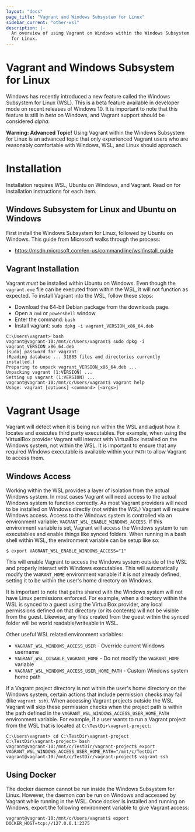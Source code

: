 ```yaml
---
layout: "docs"
page_title: "Vagrant and Windows Subsystem for Linux"
sidebar_current: "other-wsl"
description: |-
  An overview of using Vagrant on Windows within the Windows Subsystem
  for Linux.
---
```


# Vagrant and Windows Subsystem for Linux

Windows has recently introduced a new feature called the Windows Subsystem
for Linux (WSL). This is a beta feature available in developer mode on recent
releases of Windows 10. It is important to note that this feature is still
in _beta_ on Windows, and Vagrant support should be considered _alpha_.

<div class="alert alert-warning">
  <strong>Warning: Advanced Topic!</strong> Using Vagrant within the Windows
  Subsystem for Linux is an advanced topic that only experienced Vagrant users
  who are reasonably comfortable with Windows, WSL, and Linux should approach.
</div>


# Installation

Installation requires WSL, Ubuntu on Windows, and Vagrant. Read on for installation
instructions for each item.

## Windows Subsystem for Linux and Ubuntu on Windows

First install the Windows Subsystem for Linux, followed by Ubuntu on Windows. This guide
from Microsoft walks through the process:

* https://msdn.microsoft.com/en-us/commandline/wsl/install_guide

## Vagrant Installation

Vagrant _must_ be installed within Ubuntu on Windows. Even though the `vagrant.exe`
file can be executed from within the WSL, it will not function as expected. To
install Vagrant into the WSL, follow these steps:

* Download the 64-bit Debian package from the downloads page.
* Open a `cmd` or `powershell` window
* Enter the command: `bash`
* Install vagrant: `sudo dpkg -i vagrant_VERSION_x86_64.deb`

```
C:\Users\vagrant> bash
vagrant@vagrant-10:/mnt/c/Users/vagrant$ sudo dpkg -i vagrant_VERSION_x86_64.deb
[sudo] password for vagrant:
(Reading database ... 31885 files and directories currently installed.)
Preparing to unpack vagrant_VERSION_x86_64.deb ...
Unpacking vagrant (1:VERSION) ...
Setting up vagrant (1:VERSION) ...
vagrant@vagrant-10:/mnt/c/Users/vagrant$ vagrant help
Usage: vagrant [options] <command> [<args>]
```

# Vagrant Usage

Vagrant will detect when it is being run within the WSL and adjust how it
locates and executes third party executables. For example, when using the
VirtualBox provider Vagrant will interact with VirtualBox installed on
the Windows system, not within the WSL. It is important to ensure that
any required Windows executable is available within your `PATH` to allow
Vagrant to access them.

## Windows Access

Working within the WSL provides a layer of isolation from the actual
Windows system. In most cases Vagrant will need access to the actual
Windows system to function correctly. As most Vagrant providers will
need to be installed on Windows directly (not within the WSL) Vagrant
will require Windows access. Access to the Windows system is controlled
via an environment variable: `VAGRANT_WSL_ENABLE_WINDOWS_ACCESS`. If
this environment variable is set, Vagrant will access the Windows system
to run executables and enable things like synced folders. When running
in a bash shell within WSL, the environment variable can be setup like so:

```
$ export VAGRANT_WSL_ENABLE_WINDOWS_ACCESS="1"
```

This will enable Vagrant to access the Windows system outside of the
WSL and properly interact with Windows executables. This will automatically
modify the `VAGRANT_HOME` environment variable if it is not already defined,
setting it to be within the user's home directory on Windows.

It is important to note that paths shared with the Windows system will
not have Linux permissions enforced. For example, when a directory within
the WSL is synced to a guest using the VirtualBox provider, any local
permissions defined on that directory (or its contents) will not be
visible from the guest. Likewise, any files created from the guest within
the synced folder will be world readable/writeable in WSL.

Other useful WSL related environment variables:

* `VAGRANT_WSL_WINDOWS_ACCESS_USER` - Override current Windows username
* `VAGRANT_WSL_DISABLE_VAGRANT_HOME` - Do not modify the `VAGRANT_HOME` variable
* `VAGRANT_WSL_WINDOWS_ACCESS_USER_HOME_PATH` - Custom Windows system home path

If a Vagrant project directory is not within the user's home directory on the
Windows system, certain actions that include permission checks may fail (like
`vagrant ssh`). When accessing Vagrant projects outside the WSL Vagrant will
skip these permission checks when the project path is within the path defined
in the `VAGRANT_WSL_WINDOWS_ACCESS_USER_HOME_PATH` environment variable. For
example, if a user wants to run a Vagrant project from the WSL that is located
at `C:\TestDir\vagrant-project`:

```
C:\Users\vagrant> cd C:\TestDir\vagrant-project
C:\TestDir\vagrant-project> bash
vagrant@vagrant-10:/mnt/c/TestDir/vagrant-project$ export VAGRANT_WSL_WINDOWS_ACCESS_USER_HOME_PATH="/mnt/c/TestDir"
vagrant@vagrant-10:/mnt/c/TestDir/vagrant-project$ vagrant ssh
```

## Using Docker

The docker daemon cannot be run inside the Windows Subsystem for Linux. However,
the daemon _can_ be run on Windows and accessed by Vagrant while running in the
WSL. Once docker is installed and running on Windows, export the following
environment variable to give Vagrant access:

```
vagrant@vagrant-10:/mnt/c/Users/vagrant$ export DOCKER_HOST=tcp://127.0.0.1:2375
```
